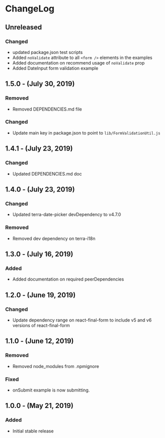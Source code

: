 ChangeLog
=========

Unreleased
----------
### Changed
* updated package.json test scripts
* Added `noValidate` attribute to all `<form />` elements in the examples
* Added documentation on recommend usage of `noValidate` prop
* Added DateInput form validation example

1.5.0 - (July 30, 2019)
------------------
### Removed
* Removed DEPENDENCIES.md file

### Changed
* Update main key in package.json to point to `lib/FormValidationUtil.js`

1.4.1 - (July 23, 2019)
------------------
### Changed
* Updated DEPENDENCIES.md doc

1.4.0 - (July 23, 2019)
------------------
### Changed
* Updated terra-date-picker devDependency to v4.7.0

### Removed
* Removed dev dependency on terra-i18n

1.3.0 - (July 16, 2019)
------------------
### Added
* Added documentation on required peerDependencies

1.2.0 - (June 19, 2019)
------------------
### Changed
* Update dependency range on react-final-form to include v5 and v6 versions of react-final-form

1.1.0 - (June 12, 2019)
------------------
### Removed
* Removed node_modules from .npmignore

### Fixed
* onSubmit example is now submitting.

1.0.0 - (May 21, 2019)
------------------
### Added
* Initial stable release
